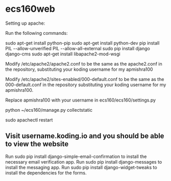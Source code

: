# ecs160web

Setting up apache:

Run the following commands:

sudo apt-get install python-pip
sudo apt-get install python-dev
pip install PIL  --allow-unverified PIL --allow-all-external
sudo pip install django django-cms
sudo apt-get install libapache2-mod-wsgi


Modify /etc/apache2/apache2.conf to be the same as the apache2.conf in the repository, substituting your koding username for my apmishra100

Modify /etc/apache2/sites-enabled/000-default.conf to be the same as the 000-default.conf in the repository substituting your koding username for my apmishra100.

Replace apmishra100 with your username in ecs160/ecs160/settings.py

python ~/ecs160/manage.py collectstatic

sudo apachectl restart

Visit username.koding.io and you should be able to view the website
---

Run sudo pip install django-simple-email-confirmation to install the necessary email verification app.
Run sudo pip install django-messages to install the messaging app. 
Run sudo pip install django-widget-tweaks to install the dependencies for the forms.

